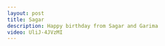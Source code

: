 ```yaml
---
layout: post
title: Sagar
description: Happy birthday from Sagar and Garima
video: UliJ-4JVzMI
---
```

